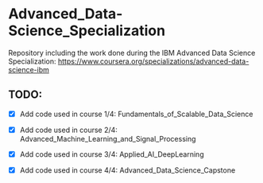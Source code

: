 # Advanced_Data-Science_Specialization
Repository including the work done during the IBM Advanced Data Science Specialization: https://www.coursera.org/specializations/advanced-data-science-ibm
                                                                          
## TODO:

- [x] Add code used in course 1/4: Fundamentals_of_Scalable_Data_Science 

- [x] Add code used in course 2/4: Advanced_Machine_Learning_and_Signal_Processing

- [x] Add code used in course 3/4: Applied_AI_DeepLearning

- [x] Add code used in course 4/4: Advanced_Data_Science_Capstone
